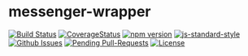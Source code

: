 # messenger-wrapper
[![Build Status](https://travis-ci.org/justynjozwiak/messenger-wrapper.svg?branch=master)](https://travis-ci.org/justynjozwiak/messenger-wrapper)
[![CoverageStatus](https://coveralls.io/repos/github/justynjozwiak/messenger-wrapper/badge.svg?branch=master)](https://coveralls.io/github/justynjozwiak/messenger-wrapper?branch=master)
[![npm version](https://img.shields.io/npm/v/messenger-wrapper.svg?style=flat)](https://www.npmjs.com/package/messenger-wrapper)
[![js-standard-style](https://img.shields.io/badge/code%20style-standard-brightgreen.svg)](http://standardjs.com/)
[![Github Issues](http://githubbadges.herokuapp.com/justynjozwiak/messenger-wrapper/issues.svg?style=flat-square)](https://github.com/justynjozwiak/messenger-wrapper/issues)
[![Pending Pull-Requests](http://githubbadges.herokuapp.com/justynjozwiak/messenger-wrapper/pulls.svg?style=flat-square)](https://github.com/justynjozwiak/messenger-wrapper/pulls)
[![License](http://img.shields.io/:license-mit-blue.svg?style=flat-square)](http://badges.mit-license.org)
